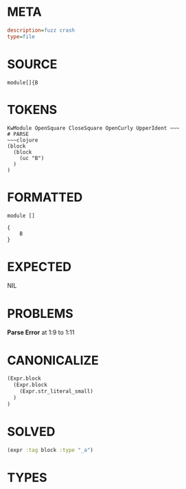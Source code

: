 # META
~~~ini
description=fuzz crash
type=file
~~~
# SOURCE
~~~roc
module[]{B
~~~
# TOKENS
~~~text
KwModule OpenSquare CloseSquare OpenCurly UpperIdent ~~~
# PARSE
~~~clojure
(block
  (block
    (uc "B")
  )
)
~~~
# FORMATTED
~~~roc
module []

{
	B
}
~~~
# EXPECTED
NIL
# PROBLEMS
**Parse Error**
at 1:9 to 1:11

# CANONICALIZE
~~~clojure
(Expr.block
  (Expr.block
    (Expr.str_literal_small)
  )
)
~~~
# SOLVED
~~~clojure
(expr :tag block :type "_a")
~~~
# TYPES
~~~roc
~~~
